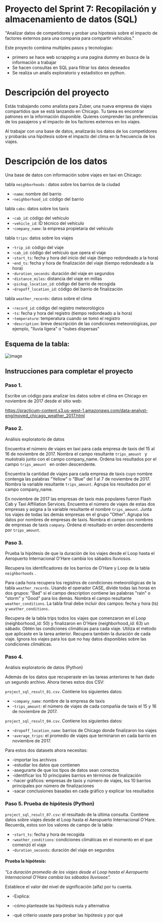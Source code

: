 # Proyecto del Sprint 7: Recopilación y almacenamiento de datos (SQL)
"Analizar datos de competidores y probar una hipotesis sobre el impacto de factores externos para una compania para compartir vehículos."

Este proyecto combina multiples pasos y tecnologías:
- primero se hace web scrapping a una pagina dummy en busca de la información a trabajar
- Se hacen consultas en SQL para filtrar los datos deseados
- Se realiza un analís exploratorio y estadistico en python.


# Descripción del proyecto
Estás trabajando como analista para Zuber, una nueva empresa de viajes compartidos que se está lanzando en Chicago. Tu tarea es encontrar patrones en la información disponible. Quieres comprender las preferencias de los pasajeros y el impacto de los factores externos en los viajes.

Al trabajar con una base de datos, analizarás los datos de los competidores y probarás una hipótesis sobre el impacto del clima en la frecuencia de los viajes.

# Descripción de los datos
Una base de datos con información sobre viajes en taxi en Chicago:

tabla `neighborhoods` : datos sobre los barrios de la ciudad

- -`name`: nombre del barrio
- -`neighborhood_id`: código del barrio

tabla `cabs`: datos sobre los taxis

- -`cab_id`: código del vehículo
- -`vehicle_id`: ID técnico del vehículo
- -`company_name`: la empresa propietaria del vehículo

tabla `trips`: datos sobre los viajes

- -`trip_id`: código del viaje
- -`cab_id`: código del vehículo que opera el viaje
- -`start_ts`: fecha y hora del inicio del viaje (tiempo redondeado a la hora)
- -`end_ts`: fecha y hora de finalización del viaje (tiempo redondeado a la hora)
- -`duration_seconds`: duración del viaje en segundos
- -`distance_miles`: distancia del viaje en millas
- -`pickup_location_id`: código del barrio de recogida
- -`dropoff_location_id`: código del barrio de finalización

tabla `weather_records`: datos sobre el clima

- -`record_id`: código del registro meteorológico
- -`ts`: fecha y hora del registro (tiempo redondeado a la hora)
- -`temperature`: temperatura cuando se tomó el registro
- -`description`: breve descripción de las condiciones meteorológicas, por ejemplo, "lluvia ligera" o "nubes dispersas"

## Esquema de la tabla:
![image](https://github.com/user-attachments/assets/bfd64168-da6d-40bf-9d01-ab909664fe6e)

## Instrucciones para completar el proyecto
### Paso 1.
Escribe un código para analizar los datos sobre el clima en Chicago en noviembre de 2017 desde el sitio web:

https://practicum-content.s3.us-west-1.amazonaws.com/data-analyst-eng/moved_chicago_weather_2017.html

### Paso 2.
Análisis exploratorio de datos

Encuentra el número de viajes en taxi para cada empresa de taxis del 15 al 16 de noviembre de 2017. Nombra el campo resultante `trips_amount ` y muéstralo junto con el campo company_name. Ordena los resultados por el campo `trips_amount ` en orden descendente.

Encuentra la cantidad de viajes para cada empresa de taxis cuyo nombre contenga las palabras "Yellow" o "Blue" del 1 al 7 de noviembre de 2017. Nombra la variable resultante `trips_amount`. Agrupa los resultados por el campo company_name.

En noviembre de 2017 las empresas de taxis más populares fueron Flash Cab y Taxi Affiliation Services. Encuentra el número de viajes de estas dos empresas y asigna a la variable resultante el nombre `trips_amount`. Junta los viajes de todas las demás empresas en el grupo "Other". Agrupa los datos por nombres de empresas de taxis. Nombra el campo con nombres de empresas de taxis `company`. Ordena el resultado en orden descendente por `trips_amount`.

### Paso 3.
Prueba la hipótesis de que la duración de los viajes desde el Loop hasta el Aeropuerto Internacional O'Hare cambia los sábados lluviosos.

Recupera los identificadores de los barrios de O'Hare y Loop de la tabla `neighborhoods` .

Para cada hora recupera los registros de condiciones meteorológicas de la tabla `weather_records`. Usando el operador CASE, divide todas las horas en dos grupos: "Bad" si el campo description contiene las palabras "rain" o "storm" y "Good" para los demás. Nombra el campo resultante `weather_conditions`. La tabla final debe incluir dos campos: fecha y hora (ts) y `weather_conditions`.

Recupera de la tabla trips todos los viajes que comenzaron en el Loop (neighborhood_id: 50) y finalizaron en O'Hare (neighborhood_id: 63) un sábado. Obtén las condiciones climáticas para cada viaje. Utiliza el método que aplicaste en la tarea anterior. Recupera también la duración de cada viaje.
Ignora los viajes para los que no hay datos disponibles sobre las condiciones climáticas.

### Paso 4. 
Análisis exploratorio de datos (Python)

Además de los datos que recuperaste en las tareas anteriores te han dado un segundo archivo. Ahora tienes estos dos CSV:

`project_sql_result_01.csv`. Contiene los siguientes datos:

- -`company_name`: nombre de la empresa de taxis
- -`trips_amount`: el número de viajes de cada compañía de taxis el 15 y 16 de noviembre de 2017.

`project_sql_result_04.csv`. Contiene los siguientes datos:

- -`dropoff_location_name`: barrios de Chicago donde finalizaron los viajes
- -`average_trips`: el promedio de viajes que terminaron en cada barrio en noviembre de 2017.

  
Para estos dos datasets ahora necesitas:

- -importar los archivos
- -estudiar los datos que contienen
- -asegurarte de que los tipos de datos sean correctos
- -identificar los 10 principales barrios en términos de finalización
- -hacer gráficos: empresas de taxis y número de viajes, los 10 barrios principales por número de finalizaciones
- -sacar conclusiones basadas en cada gráfico y explicar los resultados

### Paso 5. Prueba de hipótesis (Python)

`project_sql_result_07.csv`: el resultado de la última consulta. Contiene datos sobre viajes desde el Loop hasta el Aeropuerto Internacional O'Hare. Recuerda, estos son los valores de campo de la tabla:

- -`start_ts`: fecha y hora de recogida
- -`weather_conditions`: condiciones climáticas en el momento en el que comenzó el viaje
- -`duration_seconds`: duración del viaje en segundos
#### Prueba la hipótesis:
*"La duración promedio de los viajes desde el Loop hasta el Aeropuerto Internacional O'Hare cambia los sábados lluviosos".*

Establece el valor del nivel de significación (alfa) por tu cuenta.

- -Explica:

- -cómo planteaste las hipótesis nula y alternativa
- -qué criterio usaste para probar las hipótesis y por qué
